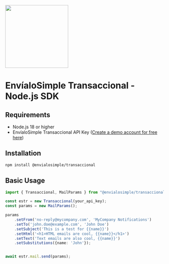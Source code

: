<a href="https://envialosimple.com/transaccional"><img src="https://envialosimple.com/images/logo_tr.svg" width="200px"/></a>

# EnvíaloSimple Transaccional - Node.js SDK

## Requirements

- Node.js 18 or higher
- EnvíaloSimple Transaccional API Key ([Create a demo account for free here](https://envialosimple.com/transaccional))

## Installation

```bash
npm install @envialosimple/transaccional
```

## Basic Usage

```ts
import { Transaccional, MailParams } from "@envialosimple/transaccional";

const estr = new Transaccional(your_api_key);
const params = new MailParams();

params
    .setFrom('no-reply@mycompany.com', 'MyCompany Notifications')
    .setTo('john.doe@example.com', 'John Doe')
    .setSubject('This is a test for {{name}}')
    .setHtml('<h1>HTML emails are cool, {{name}}</h1>')
    .setText('Text emails are also cool, {{name}}')
    .setSubstitutions({name: 'John'});


await estr.mail.send(params);
```
